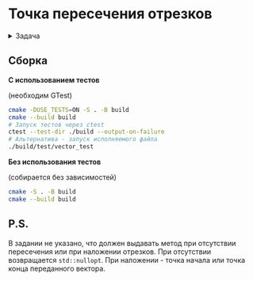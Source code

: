 # Точка пересечения отрезков

<details>
  <summary>Задача</summary>
Есть класс трёхмерного вектора:

```cpp
class Vector3D {
    double X;
    double Y;
    double Z;
};
```
и трёхмерного отрезка, заданного двумя Vector3D:

```
class Segment3D {
    Vector3D start;
    Vector3D end;
};
```

Требуется написать функцию `Intersect`, которая будет находить точку `Vector3D` пересечения двух
заданных на вход `Segment3D`. В классы `Vector3D` и `Segment3D` можно добавлять любые методы.

</details>

## Сборка

**С использованием тестов**

(необходим GTest)
```bash
cmake -DUSE_TESTS=ON -S . -B build
cmake --build build
# Запуск тестов через ctest
ctest --test-dir ./build --output-on-failure
# Альтернатива - запуск исполняемого файла
./build/test/vector_test
```

**Без использования тестов**

(собирается без зависимостей)

```bash
cmake -S . -B build
cmake --build build
```

## P.S. 

В задании не указано, что должен выдавать метод при отсутствии пересечения или при наложении отрезков.
При отсутствии возвращается `std::nullopt`.
При наложении - точка начала или точка конца переданного вектора.